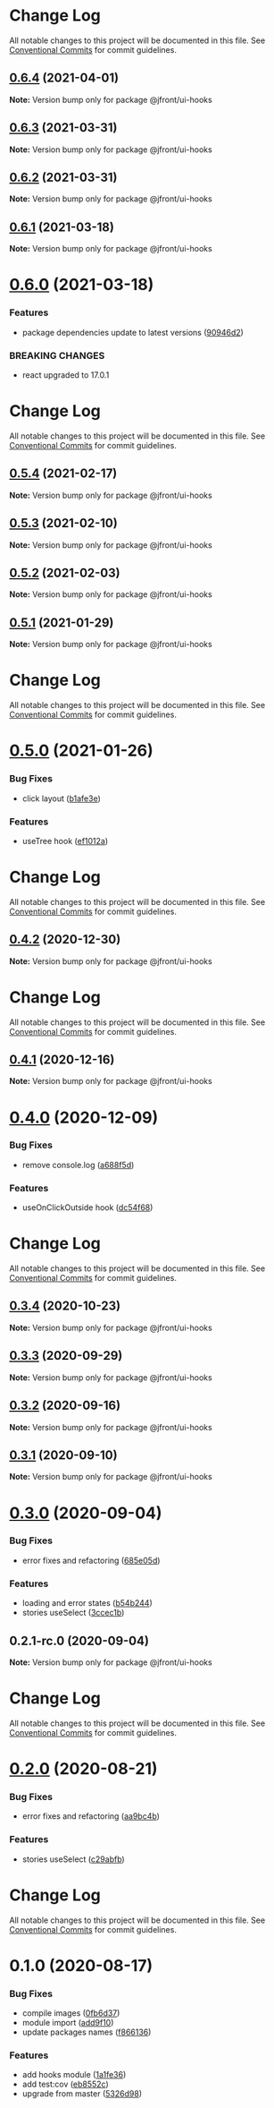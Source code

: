 # Change Log

All notable changes to this project will be documented in this file.
See [Conventional Commits](https://conventionalcommits.org) for commit guidelines.

## [0.6.4](https://github.com/Jepria/jfront-ui/compare/@jfront/ui-hooks@0.6.3...@jfront/ui-hooks@0.6.4) (2021-04-01)

**Note:** Version bump only for package @jfront/ui-hooks





## [0.6.3](https://github.com/Jepria/jfront-ui/compare/@jfront/ui-hooks@0.6.2...@jfront/ui-hooks@0.6.3) (2021-03-31)

**Note:** Version bump only for package @jfront/ui-hooks





## [0.6.2](https://github.com/Jepria/jfront-ui/compare/@jfront/ui-hooks@0.6.1...@jfront/ui-hooks@0.6.2) (2021-03-31)

**Note:** Version bump only for package @jfront/ui-hooks





## [0.6.1](https://github.com/Jepria/jfront-ui/compare/@jfront/ui-hooks@0.6.0...@jfront/ui-hooks@0.6.1) (2021-03-18)

**Note:** Version bump only for package @jfront/ui-hooks





# [0.6.0](https://github.com/Jepria/jfront-ui/compare/@jfront/ui-hooks@0.5.4...@jfront/ui-hooks@0.6.0) (2021-03-18)


### Features

* package dependencies update to latest versions ([90946d2](https://github.com/Jepria/jfront-ui/commit/90946d25fcb08fc77e4b143567963682f8ff3d2b))


### BREAKING CHANGES

* react upgraded to 17.0.1





# Change Log

All notable changes to this project will be documented in this file. See
[Conventional Commits](https://conventionalcommits.org) for commit guidelines.

## [0.5.4](https://github.com/Jepria/jfront-ui/compare/@jfront/ui-hooks@0.5.3...@jfront/ui-hooks@0.5.4) (2021-02-17)

**Note:** Version bump only for package @jfront/ui-hooks

## [0.5.3](https://github.com/Jepria/jfront-ui/compare/@jfront/ui-hooks@0.5.2...@jfront/ui-hooks@0.5.3) (2021-02-10)

**Note:** Version bump only for package @jfront/ui-hooks

## [0.5.2](https://github.com/Jepria/jfront-ui/compare/@jfront/ui-hooks@0.5.1...@jfront/ui-hooks@0.5.2) (2021-02-03)

**Note:** Version bump only for package @jfront/ui-hooks

## [0.5.1](https://github.com/Jepria/jfront-ui/compare/@jfront/ui-hooks@0.5.0...@jfront/ui-hooks@0.5.1) (2021-01-29)

**Note:** Version bump only for package @jfront/ui-hooks

# Change Log

All notable changes to this project will be documented in this file. See
[Conventional Commits](https://conventionalcommits.org) for commit guidelines.

# [0.5.0](https://github.com/Jepria/jfront-ui/compare/@jfront/ui-hooks@0.4.2...@jfront/ui-hooks@0.5.0) (2021-01-26)

### Bug Fixes

- click layout
  ([b1afe3e](https://github.com/Jepria/jfront-ui/commit/b1afe3e0f8f3c18eba9f62c859b6979423d65159))

### Features

- useTree hook
  ([ef1012a](https://github.com/Jepria/jfront-ui/commit/ef1012af5ef8d97ae968b37dcac86562dd24c55f))

# Change Log

All notable changes to this project will be documented in this file. See
[Conventional Commits](https://conventionalcommits.org) for commit guidelines.

## [0.4.2](https://github.com/Jepria/jfront-ui/compare/@jfront/ui-hooks@0.4.1...@jfront/ui-hooks@0.4.2) (2020-12-30)

**Note:** Version bump only for package @jfront/ui-hooks

# Change Log

All notable changes to this project will be documented in this file. See
[Conventional Commits](https://conventionalcommits.org) for commit guidelines.

## [0.4.1](https://github.com/Jepria/jfront-ui/compare/@jfront/ui-hooks@0.4.0...@jfront/ui-hooks@0.4.1) (2020-12-16)

**Note:** Version bump only for package @jfront/ui-hooks

# [0.4.0](https://github.com/Jepria/jfront-ui/compare/@jfront/ui-hooks@0.3.4...@jfront/ui-hooks@0.4.0) (2020-12-09)

### Bug Fixes

- remove console.log
  ([a688f5d](https://github.com/Jepria/jfront-ui/commit/a688f5d01af813b5980f7b1cdfa6b4d48542ea77))

### Features

- useOnClickOutside hook
  ([dc54f68](https://github.com/Jepria/jfront-ui/commit/dc54f681d27fbf353146d187f3334aaa3593a462))

# Change Log

All notable changes to this project will be documented in this file. See
[Conventional Commits](https://conventionalcommits.org) for commit guidelines.

## [0.3.4](https://github.com/Jepria/jfront-ui/compare/@jfront/ui-hooks@0.3.3...@jfront/ui-hooks@0.3.4) (2020-10-23)

**Note:** Version bump only for package @jfront/ui-hooks

## [0.3.3](https://github.com/Jepria/jfront-ui/compare/@jfront/ui-hooks@0.3.2...@jfront/ui-hooks@0.3.3) (2020-09-29)

**Note:** Version bump only for package @jfront/ui-hooks

## [0.3.2](https://github.com/Jepria/jfront-ui/compare/@jfront/ui-hooks@0.3.1...@jfront/ui-hooks@0.3.2) (2020-09-16)

**Note:** Version bump only for package @jfront/ui-hooks

## [0.3.1](https://github.com/Jepria/jfront-ui/compare/@jfront/ui-hooks@0.3.0...@jfront/ui-hooks@0.3.1) (2020-09-10)

**Note:** Version bump only for package @jfront/ui-hooks

# [0.3.0](https://github.com/Jepria/jfront-ui/compare/@jfront/ui-hooks@0.2.0...@jfront/ui-hooks@0.3.0) (2020-09-04)

### Bug Fixes

- error fixes and refactoring
  ([685e05d](https://github.com/Jepria/jfront-ui/commit/685e05dd0d2caeafda07990ca3c245c7166a8ce5))

### Features

- loading and error states
  ([b54b244](https://github.com/Jepria/jfront-ui/commit/b54b2441655edbc3adce075a0de61ebd0e3d75b7))
- stories useSelect
  ([3ccec1b](https://github.com/Jepria/jfront-ui/commit/3ccec1b31566faf7767b0489dfa6c8a630f46768))

## 0.2.1-rc.0 (2020-09-04)

**Note:** Version bump only for package @jfront/ui-hooks

# Change Log

All notable changes to this project will be documented in this file. See
[Conventional Commits](https://conventionalcommits.org) for commit guidelines.

# [0.2.0](https://github.com/Jepria/jfront-ui/compare/@jfront/ui-hooks@0.1.0...@jfront/ui-hooks@0.2.0) (2020-08-21)

### Bug Fixes

- error fixes and refactoring
  ([aa9bc4b](https://github.com/Jepria/jfront-ui/commit/aa9bc4b4e67f3539519eef5e30235cbe065cbf69))

### Features

- stories useSelect
  ([c29abfb](https://github.com/Jepria/jfront-ui/commit/c29abfb136f08692eb112921f4646f600bd8a577))

# Change Log

All notable changes to this project will be documented in this file. See
[Conventional Commits](https://conventionalcommits.org) for commit guidelines.

# 0.1.0 (2020-08-17)

### Bug Fixes

- compile images
  ([0fb6d37](https://github.com/Jepria/jfront-components/commit/0fb6d3746627cd554693b7e8c5e142ad4db5a5fc))
- module import
  ([add9f10](https://github.com/Jepria/jfront-components/commit/add9f100aabefa240473c6b5152c00c5668f5a6f))
- update packages names
  ([f866136](https://github.com/Jepria/jfront-components/commit/f866136a1ac3388a010816fe9cfffa75c91818b7))

### Features

- add hooks module
  ([1a1fe36](https://github.com/Jepria/jfront-components/commit/1a1fe3607d81ee2ab4c6cbdc4fcd8aee8838e33a))
- add test:cov
  ([eb8552c](https://github.com/Jepria/jfront-components/commit/eb8552cda1ad5056ae62d665b31cf8ff6f0b760f))
- upgrade from master
  ([5326d98](https://github.com/Jepria/jfront-components/commit/5326d98afe334a1b8d1bcfdea9b93359c506a5b9))
